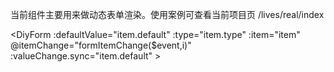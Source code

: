 当前组件主要用来做动态表单渲染。使用案例可查看当前项目页 /lives/real/index

<DiyForm
:defaultValue="item.default"
:type="item.type"
:item="item"
@itemChange="formItemChange($event,i)"
:valueChange.sync="item.default" ></DiyForm>


